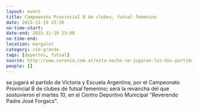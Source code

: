 ```yaml
---
layout: event 
title: Campeonato Provincial B de clubes, futsal femenino
date: 2015-11-19 22:30
no-time-start: 
date-end: 2015-11-19 23:40
no-time-end: 
location: margalot
category: rio-grande
tags: [deportes, futsal]
source: http://www.surenio.com.ar/esta-noche-se-jugaran-los-dos-partidos/
people: []
---
```


se jugará el partido de Victoria y Escuela Argentina, por el Campeonato Provincial B de clubes de futsal femenino; será la revancha del que sostuvieron el martes 10, en el Centro Deportivo Municipal "Reverendo Padre José Forgacs".

